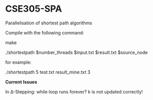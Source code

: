 # CSE305-SPA
Parallelisation of shortest path algorithms

Compile with the following command:

make

./shortestpath $number_threads $input.txt $result.txt $source_node

for example:

./shortestpath 5 test.txt result_mine.txt 3

**Current Issues**

In ∆-Stepping: while loop runs forever? k is not updated correctly!
